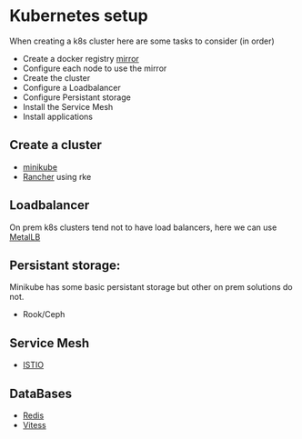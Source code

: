 # Kubernetes setup

When creating a k8s cluster here are some tasks to consider (in order)

- Create a docker registry [mirror](docker-mirror.md)
- Configure each node to use the mirror
- Create the cluster
- Configure a Loadbalancer
- Configure Persistant storage
- Install the Service Mesh
- Install applications

## Create a cluster

- [minikube](minikube.md)
- [Rancher](https://rancher.com/docs/rancher/v2.x/en/installation/ha/) using rke


## Loadbalancer

On prem k8s clusters tend not to have load balancers, here we can use [MetalLB](metallb.md)


## Persistant storage:

Minikube has some basic persistant storage but other on prem solutions do not.

- Rook/Ceph

## Service Mesh

- [ISTIO](istio.md)

## DataBases

- [Redis](redis.md)
- [Vitess](vitess.md)

